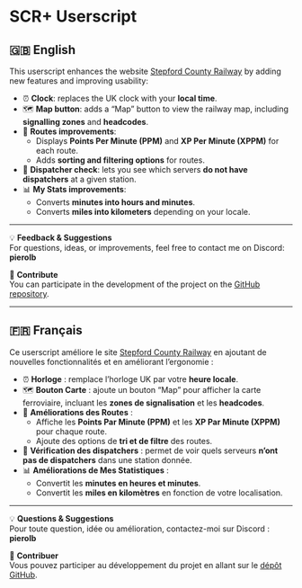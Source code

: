 # SCR+ Userscript  

## 🇬🇧 English  

This userscript enhances the website [Stepford County Railway](https://stepfordcountyrailway.co.uk) by adding new features and improving usability:  

- ⏰ **Clock**: replaces the UK clock with your **local time**.  
- 🗺️ **Map button**: adds a “Map” button to view the railway map, including **signalling zones** and **headcodes**.  
- 🚆 **Routes improvements**:  
  - Displays **Points Per Minute (PPM)** and **XP Per Minute (XPPM)** for each route.  
  - Adds **sorting and filtering options** for routes.  
- 📡 **Dispatcher check**: lets you see which servers **do not have dispatchers** at a given station.  
- 📊 **My Stats improvements**:  
  - Converts **minutes into hours and minutes**.  
  - Converts **miles into kilometers** depending on your locale.  

---

💡 **Feedback & Suggestions**  
For questions, ideas, or improvements, feel free to contact me on Discord: **pierolb**  

🤝 **Contribute**  
You can participate in the development of the project on the [GitHub repository](https://github.com/pierolb/scrplus).  

---

## 🇫🇷 Français  

Ce userscript améliore le site [Stepford County Railway](https://stepfordcountyrailway.co.uk) en ajoutant de nouvelles fonctionnalités et en améliorant l’ergonomie :  

- ⏰ **Horloge** : remplace l’horloge UK par votre **heure locale**.  
- 🗺️ **Bouton Carte** : ajoute un bouton “Map” pour afficher la carte ferroviaire, incluant les **zones de signalisation** et les **headcodes**.  
- 🚆 **Améliorations des Routes** :  
  - Affiche les **Points Par Minute (PPM)** et les **XP Par Minute (XPPM)** pour chaque route.  
  - Ajoute des options de **tri et de filtre** des routes.  
- 📡 **Vérification des dispatchers** : permet de voir quels serveurs **n’ont pas de dispatchers** dans une station donnée.  
- 📊 **Améliorations de Mes Statistiques** :  
  - Convertit les **minutes en heures et minutes**.  
  - Convertit les **miles en kilomètres** en fonction de votre localisation.  

---

💡 **Questions & Suggestions**  
Pour toute question, idée ou amélioration, contactez-moi sur Discord : **pierolb**  

🤝 **Contribuer**  
Vous pouvez participer au développement du projet en allant sur le [dépôt GitHub](https://github.com/pierolb/scrplus).  
